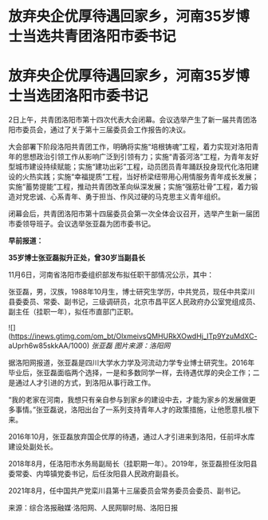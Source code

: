 # 放弃央企优厚待遇回家乡，河南35岁博士当选共青团洛阳市委书记

# 放弃央企优厚待遇回家乡，河南35岁博士当选团洛阳市委书记

2日上午，共青团洛阳市第十四次代表大会闭幕。会议选举产生了新一届共青团洛阳市委员会，通过了关于第十三届委员会工作报告的决议。

大会部署下阶段洛阳共青团工作，明确将实施“培根铸魂”工程，着力实现对洛阳青年的思想政治引领工作从影响广泛到引领有力；实施“青荟河洛”工程，为青年友好型城市建设持续赋能；实施“建功出彩”工程，动员团员青年踊跃投身现代化洛阳建设的火热实践；实施“幸福提质”工程，当好桥梁纽带用心用情服务青年成长发展；实施“蓄势提能”工程，推动共青团改革向纵深发展；实施“强筋壮骨”工程，着力锻造对党忠诚、心系青年、勇于担当、作风过硬的马克思主义青年组织。

闭幕会后，共青团洛阳市第十四届委员会第一次全体会议召开，选举产生新一届团市委领导班子。会议选举张亚磊为团市委书记。

**早前报道：**

**35岁博士张亚磊拟升正处，曾30岁当副县长**

11月6日，河南省洛阳市委组织部发布拟任职干部情况公示，其中：

张亚磊，男，汉族，1988年10月生，博士研究生学历，中共党员，现任中共栾川县委委员、常委、副书记，三级调研员，北京市昌平区人民政府办公室党组成员、副主任（挂职一年），拟任市直部门正职。

![](https://inews.gtimg.com/om_bt/OlxmeivsQMHURkXOwdHj_ITp9YzuMdXC-
aUprh6w85skkAA/1000) _张亚磊 图片来源：洛阳网_

据洛阳网报道，张亚磊是四川大学水力学及河流动力学专业博士研究生。2016年毕业后，张亚磊面临两个选择，一是和多数同学一样，去待遇优厚的央企工作；二是通过人才引进的方式，到洛阳从事行政工作。

“我的老家在河南，我想只有亲自参与到家乡的建设中去，才能为家乡的发展做更多事情。”张亚磊说，洛阳出台了一系列支持青年人才的政策措施，让他愿意扎根下来。

2016年10月，张亚磊放弃国企优厚的待遇，通过人才引进来到洛阳，任前坪水库建设处副处长。

2018年8月，任洛阳市水务局副局长（挂职期一年）。2019年，张亚磊担任汝阳县委常委、内埠镇党委书记，后任汝阳县人民政府副县长。

2021年8月，任中国共产党栾川县第十三届委员会常务委员会委员、副书记。

来源：综合洛报融媒·洛阳网、人民网聊时局、洛阳日报

